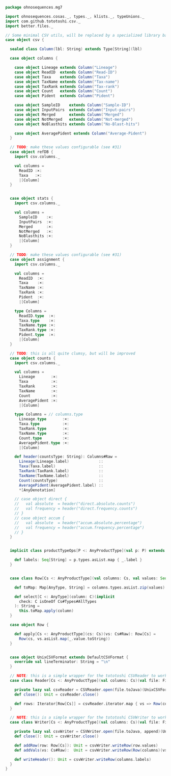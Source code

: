 
```scala
package ohnosequences.mg7

import ohnosequences.cosas._, types._, klists._, typeUnions._
import com.github.tototoshi.csv._
import better.files._

// Some minimal CSV utils, will be replaced by a specialized library based on cosas
case object csv {

  sealed class Column(lbl: String) extends Type[String](lbl)

  case object columns {

    case object Lineage extends Column("Lineage")
    case object ReadID  extends Column("Read-ID")
    case object Taxa    extends Column("Taxa")
    case object TaxName extends Column("Tax-name")
    case object TaxRank extends Column("Tax-rank")
    case object Count   extends Column("Count")
    case object Pident  extends Column("Pident")

    case object SampleID    extends Column("Sample-ID")
    case object InputPairs  extends Column("Input-pairs")
    case object Merged      extends Column("Merged")
    case object NotMerged   extends Column("Not-merged")
    case object NoBlasthits extends Column("No-Blast-hits")

    case object AveragePident extends Column("Average-Pident")
  }

  // TODO: make these values configurable (see #31)
  case object refDB {
    import csv.columns._

    val columns =
      ReadID :×:
      Taxa   :×:
      |[Column]
  }


  case object stats {
    import csv.columns._

    val columns =
      SampleID    :×:
      InputPairs  :×:
      Merged      :×:
      NotMerged   :×:
      NoBlasthits :×:
      |[Column]
  }

  // TODO: make these values configurable (see #31)
  case object assignment {
    import csv.columns._

    val columns =
      ReadID  :×:
      Taxa    :×:
      TaxName :×:
      TaxRank :×:
      Pident  :×:
      |[Column]

    type Columns =
      ReadID.type  :×:
      Taxa.type    :×:
      TaxName.type :×:
      TaxRank.type :×:
      Pident.type  :×:
      |[Column]
  }

  // TODO: this is all quite clumsy, but will be improved
  case object counts {
    import csv.columns._

    val columns =
      Lineage       :×:
      Taxa          :×:
      TaxRank       :×:
      TaxName       :×:
      Count         :×:
      AveragePident :×:
      |[Column]

    type Columns = // columns.type
      Lineage.type       :×:
      Taxa.type          :×:
      TaxRank.type       :×:
      TaxName.type       :×:
      Count.type         :×:
      AveragePident.type :×:
      |[Column]

    def header(countsType: String): Columns#Raw =
      Lineage(Lineage.label)             ::
      Taxa(Taxa.label)                   ::
      TaxRank(TaxRank.label)             ::
      TaxName(TaxName.label)             ::
      Count(countsType)                  ::
      AveragePident(AveragePident.label) ::
      *[AnyDenotation]

    // case object direct {
    //   val absolute  = header("direct.absolute.counts")
    //   val frequency = header("direct.frequency.counts")
    // }
    // case object accum {
    //   val absolute  = header("accum.absolute.percentage")
    //   val frequency = header("accum.frequency.percentage")
    // }
  }


  implicit class productTypeOps[P <: AnyProductType](val p: P) extends AnyVal {

    def labels: Seq[String] = p.types.asList.map { _.label }
  }


  case class Row[Cs <: AnyProductType](val columns: Cs, val values: Seq[String]) {

    def toMap: Map[AnyType, String] = columns.types.asList.zip(values).toMap

    def select[C <: AnyType](column: C)(implicit
      check: C isOneOf Cs#Types#AllTypes
    ): String =
      this.toMap.apply(column)
  }

  case object Row {

    def apply[Cs <: AnyProductType](cs: Cs)(vs: Cs#Raw): Row[Cs] =
      Row(cs, vs.asList.map(_.value.toString))
  }


  case object UnixCSVFormat extends DefaultCSVFormat {
    override val lineTerminator: String = "\n"
  }

  // NOTE: this is a simple wrapper for the tototoshi CSVReader to work with the Row type
  case class Reader[Cs <: AnyProductType](val columns: Cs)(val file: File) {

    private lazy val csvReader = CSVReader.open(file.toJava)(UnixCSVFormat)
    def close(): Unit = csvReader.close()

    def rows: Iterator[Row[Cs]] = csvReader.iterator.map { vs => Row(columns, vs) }
  }

  // NOTE: this is a simple wrapper for the tototoshi CSVWriter to work with the Row type
  case class Writer[Cs <: AnyProductType](val columns: Cs)(val file: File, val append: Boolean = true) {

    private lazy val csvWriter = CSVWriter.open(file.toJava, append)(UnixCSVFormat)
    def close(): Unit = csvWriter.close()

    def addRow(row: Row[Cs]): Unit = csvWriter.writeRow(row.values)
    def addVals(vs: Cs#Raw):  Unit = csvWriter.writeRow(Row(columns)(vs).values)

    def writeHeader(): Unit = csvWriter.writeRow(columns.labels)
  }
}

```




[main/scala/mg7/bundles.scala]: bundles.scala.md
[main/scala/mg7/configs.scala]: configs.scala.md
[main/scala/mg7/csv.scala]: csv.scala.md
[main/scala/mg7/data.scala]: data.scala.md
[main/scala/mg7/defaults.scala]: defaults.scala.md
[main/scala/mg7/loquats/1.flash.scala]: loquats/1.flash.scala.md
[main/scala/mg7/loquats/2.split.scala]: loquats/2.split.scala.md
[main/scala/mg7/loquats/3.blast.scala]: loquats/3.blast.scala.md
[main/scala/mg7/loquats/4.assign.scala]: loquats/4.assign.scala.md
[main/scala/mg7/loquats/5.merge.scala]: loquats/5.merge.scala.md
[main/scala/mg7/loquats/6.count.scala]: loquats/6.count.scala.md
[main/scala/mg7/package.scala]: package.scala.md
[main/scala/mg7/parameters.scala]: parameters.scala.md
[main/scala/mg7/pipeline.scala]: pipeline.scala.md
[main/scala/mg7/referenceDB.scala]: referenceDB.scala.md
[test/scala/mg7/counts.scala]: ../../../test/scala/mg7/counts.scala.md
[test/scala/mg7/fqnames.scala]: ../../../test/scala/mg7/fqnames.scala.md
[test/scala/mg7/mock/illumina.scala]: ../../../test/scala/mg7/mock/illumina.scala.md
[test/scala/mg7/mock/pacbio.scala]: ../../../test/scala/mg7/mock/pacbio.scala.md
[test/scala/mg7/PRJEB6592/PRJEB6592.scala]: ../../../test/scala/mg7/PRJEB6592/PRJEB6592.scala.md
[test/scala/mg7/referenceDBs.scala]: ../../../test/scala/mg7/referenceDBs.scala.md
[test/scala/mg7/taxonomy.scala]: ../../../test/scala/mg7/taxonomy.scala.md
[test/scala/mg7/testData.scala]: ../../../test/scala/mg7/testData.scala.md
[test/scala/mg7/testDefaults.scala]: ../../../test/scala/mg7/testDefaults.scala.md